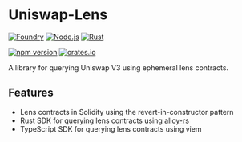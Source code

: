 # Uniswap-Lens

[![Foundry](https://github.com/shuhuiluo/uniswap-lens-rs/actions/workflows/foundry.yml/badge.svg)](https://github.com/shuhuiluo/uniswap-lens-rs/actions/workflows/foundry.yml)
[![Node.js](https://github.com/shuhuiluo/uniswap-lens-rs/actions/workflows/nodejs.yml/badge.svg)](https://github.com/shuhuiluo/uniswap-lens-rs/actions/workflows/nodejs.yml)
[![Rust](https://github.com/shuhuiluo/uniswap-lens-rs/actions/workflows/rust.yml/badge.svg)](https://github.com/shuhuiluo/uniswap-lens-rs/actions/workflows/rust.yml)

[![npm version](https://img.shields.io/npm/v/aperture-lens/latest.svg)](https://www.npmjs.com/package/aperture-lens/v/latest)
[![crates.io](https://img.shields.io/crates/v/uniswap-lens.svg)](https://crates.io/crates/uniswap-lens)

A library for querying Uniswap V3 using ephemeral lens contracts.

## Features

- Lens contracts in Solidity using the revert-in-constructor pattern
- Rust SDK for querying lens contracts using [alloy-rs](https://github.com/alloy-rs)
- TypeScript SDK for querying lens contracts using viem
